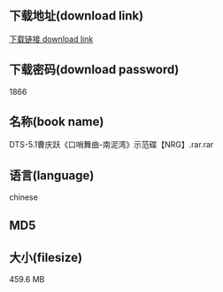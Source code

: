 ## 下载地址(download link)
[下载链接 download link](https://tutu365.netlify.app/?s=DTS-5.1%E6%9B%B9%E5%BA%86%E8%B7%83%E3%80%8A%E5%8F%A3%E5%93%A8%E8%88%9E%E6%9B%B2-%E5%8D%97%E6%B3%A5%E6%B9%BE%E3%80%8B%E7%A4%BA%E8%8C%83%E7%A2%9F%E3%80%90NRG%E3%80%91.rar)

## 下载密码(download password)
1866

## 名称(book name)
DTS-5.1曹庆跃《口哨舞曲-南泥湾》示范碟【NRG】.rar.rar

## 语言(language)
chinese

## MD5


## 大小(filesize)
459.6 MB
